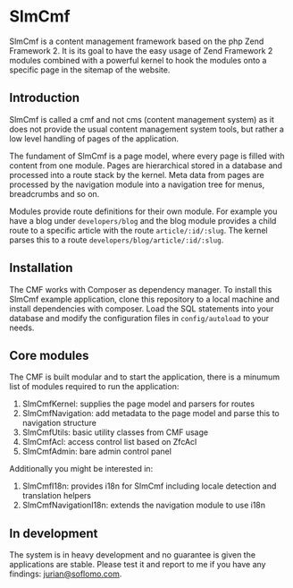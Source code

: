 SlmCmf
===
SlmCmf is a content management framework based on the php Zend Framework 2. It is its goal to have the easy usage of Zend Framework 2 modules combined with a powerful kernel to hook the modules onto a specific page in the sitemap of the website.

Introduction
---
SlmCmf is called a cmf and not cms (content management system) as it does not provide the usual content management system tools, but rather a low level handling of pages of the application.

The fundament of SlmCmf is a page model, where every page is filled with content from one module. Pages are hierarchical stored in a database and processed into a route stack by the kernel. Meta data from pages are processed by the navigation module into a navigation tree for menus, breadcrumbs and so on.

Modules provide route definitions for their own module. For example you have a blog under `developers/blog` and the blog module provides a child route to a specific article with the route `article/:id/:slug`. The kernel parses this to a route `developers/blog/article/:id/:slug`.

Installation
---
The CMF works with Composer as dependency manager. To install this SlmCmf example application, clone this repository to a local machine and install dependencies with composer. Load the SQL statements into your database and modify the configuration files in `config/autoload` to your needs.

Core modules
---
The CMF is built modular and to start the application, there is a minumum list of modules required to run the application:

1. SlmCmfKernel: supplies the page model and parsers for routes
2. SlmCmfNavigation: add metadata to the page model and parse this to navigation structure
3. SlmCmfUtils: basic utility classes from CMF usage
4. SlmCmfAcl: access control list based on ZfcAcl
5. SlmCmfAdmin: bare admin control panel

Additionally you might be interested in:

1. SlmCmfI18n: provides i18n for SlmCmf including locale detection and translation helpers
2. SlmCmfNavigationI18n: extends the navigation module to use i18n

In development
---
The system is in heavy development and no guarantee is given the applications are stable. Please test it and report to me if you have any findings: jurian@soflomo.com.
